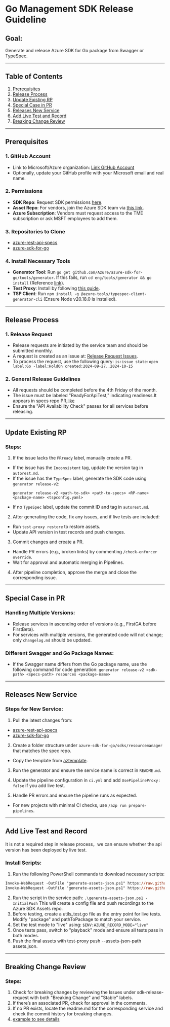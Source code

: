 # Go Management SDK Release Guideline

## Goal:
Generate and release Azure SDK for Go package from Swagger or TypeSpec.

---

## Table of Contents
1. [Prerequisites](#prerequisites)
2. [Release Process](#release-process)
3. [Update Existing RP](#update-existing-rp)
4. [Special Case in PR](#special-case-in-pr)
5. [Releases New Service](#releases-new-service)
6. [Add Live Test and Record](#add-live-test-and-record)
7. [Breaking Change Review](#breaking-change-review)

---

## Prerequisites

### 1. GitHub Account
- Link to Microsoft/Azure organization: [Link GitHub Account](https://dev.azure.com/azure-sdk/internal/_wiki/wikis/internal.wiki/111/Linking-Your-GitHub-Account)
- Optionally, update your GitHub profile with your Microsoft email and real name.

### 2. Permissions
- **SDK Repo**: Request SDK permissions [here](https://coreidentity.microsoft.com/manage/Entitlement/entitlement/azuresdkpart-heqj).
- **Asset Repo**: For vendors, join the Azure SDK team via [this link](https://github.com/orgs/Azure/teams/azure-sdk-write-vendors).
- **Azure Subscription**: Vendors must request access to the TME subscription or ask MSFT employees to add them.

### 3. Repositories to Clone
- [azure-rest-api-specs](https://github.com/Azure/azure-rest-api-specs)
- [azure-sdk-for-go](https://github.com/Azure/azure-sdk-for-go)

### 4. Install Necessary Tools
- **Generator Tool**: Run `go get github.com/Azure/azure-sdk-for-go/tools/generator`. If this fails, run `cd eng/tools/generator && go install` (Reference [link](https://github.com/Azure/azure-sdk-for-go/blob/72fe46870cff900262d54be73aa9a1eccfde12f2/documentation/code-generation.md#L46)).
- **Test Proxy**: Install by following [this guide](https://github.com/Azure/azure-sdk-tools/blob/main/tools/test-proxy/Azure.Sdk.Tools.TestProxy/README.md#installation).
- **TSP Client**: Run `npm install -g @azure-tools/typespec-client-generator-cli` (Ensure Node v20.18.0 is installed).

---

## Release Process

### 1. Release Request
- Release requests are initiated by the service team and should be submitted monthly.
- A request is created as an issue at: [Release Request Issues](https://github.com/Azure/sdk-release-request/issues).
- To process the request, use the following query: 
`is:issue state:open label:Go -label:HoldOn created:2024-09-27..2024-10-15`

### 2. General Release Guidelines
- All requests should be completed before the 4th Friday of the month.
- The issue must be labeled "ReadyForApiTest," indicating readiness.It appears in specs repo PR,[like](Azure/azure-rest-api-specs#33035)
- Ensure the "API Availability Check" passes for all services before releasing.

---

## Update Existing RP

### Steps:
1. If the issue lacks the `PRready` label, manually create a PR.
 - If the issue has the `Inconsistent` tag, update the version tag in `autorest.md`.
 - If the issue has the `TypeSpec` label, generate the SDK code using `generator release-v2`:
   ```
   generator release-v2 <path-to-sdk> <path-to-specs> <RP-name> <package-name> <tspconfig.yaml>
   ```
 - If no `TypeSpec` label, update the commit ID and tag in `autorest.md`.

2. After generating the code, fix any issues, and if live tests are included:
 - Run `test-proxy restore` to restore assets.
 - Update API version in test records and push changes.

3. Commit changes and create a PR.
 - Handle PR errors (e.g., broken links) by commenting `/check-enforcer override`.
 - Wait for approval and automatic merging in Pipelines.

4. After pipeline completion, approve the merge and close the corresponding issue.

---

## Special Case in PR

### Handling Multiple Versions:
- Release services in ascending order of versions (e.g., FirstGA before FirstBeta).
- For services with multiple versions, the generated code will not change; only `changelog.md` should be updated.

### Different Swagger and Go Package Names:
- If the Swagger name differs from the Go package name, use the following command for code generation:
`generator release-v2 <sdk-path> <specs-path> resources <package-name>`

---

## Releases New Service

### Steps for New Service:
1. Pull the latest changes from:
 - [azure-rest-api-specs](https://github.com/Azure/azure-rest-api-specs)
 - [azure-sdk-for-go](https://github.com/Azure/azure-sdk-for-go)
 
2. Create a folder structure under `azure-sdk-for-go/sdks/resourcemanager` that matches the spec repo.
 - Copy the template from [aztemplate](https://github.com/Azure/azure-sdk-for-go/tree/main/sdk/template/aztemplate).

3. Run the generator and ensure the service name is correct in `README.md`.

4. Update the pipeline configuration in `ci.yml` and add `UsePipelineProxy: false` if you add live test.

5. Handle PR errors and ensure the pipeline runs as expected.
 - For new projects with minimal CI checks, use `/azp run prepare-pipelines`.

---

## Add Live Test and Record
It is not a required step in release process，we can ensure whether the api version has been deployed by live test.
### Install Scripts:
1. Run the following PowerShell commands to download necessary scripts:
 ```ps
 Invoke-WebRequest -OutFile "generate-assets-json.ps1" https://raw.githubusercontent.com/Azure/azure-sdk-tools/main/eng/common/testproxy/onboarding/generate-assets-json.ps1
 Invoke-WebRequest -OutFile "generate-assets-json.ps1" https://raw.githubusercontent.com/Azure/azure-sdk-tools/main/eng/common/testproxy/onboarding/common-asset-functions.ps1
```
2. Run the script in the service path:
`.\generate-assets-json.ps1 -InitialPush`
This will create a config file and push recordings to the Azure SDK Assets repo.
3. Before testing, create a utils_test.go file as the entry point for live tests. Modify "package" and pathToPackage to match your service.
4. Set the test mode to "live" using:
`$ENV:AZURE_RECORD_MODE="live"`
5. Once tests pass, switch to "playback" mode and ensure all tests pass in both modes.
6. Push the final assets with test-proxy push --assets-json-path assets.json.

---

## Breaking Change Review

### Steps:
1. Check for breaking changes by reviewing the Issues under sdk-release-request with both "Breaking Change" and "Stable" labels.
1. If there’s an associated PR, check for approval in the comments.
1. If no PR exists, locate the readme.md for the corresponding service and check the commit history for breaking changes.
1. [example to see details](https://github.com/Azure/azure-sdk-for-go/pull/23343)
